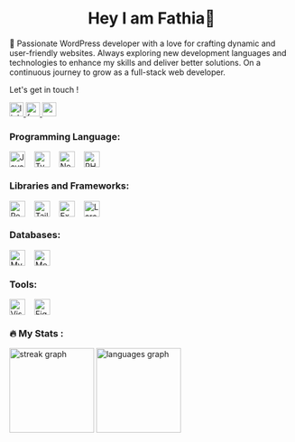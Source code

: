 <h1 align="center">Hey I am Fathia👋</h1>

<p align="left">
  🌟 Passionate WordPress developer with a love for crafting dynamic and
  user-friendly websites. Always exploring new development languages and
  technologies to enhance my skills and deliver better solutions. On a
  continuous journey to grow as a full-stack web developer.
</p>

<p align="left">Let's get in touch !</p>

<div align="left">
  <a
    href="https://www.linkedin.com/in/fathia-mourou-044555182/"
    target="_blank"
  >
    <img
      src="https://img.shields.io/static/v1?message=LinkedIn&logo=linkedin&label=&color=0077B5&logoColor=white&labelColor=&style=for-the-badge"
      height="25"
      alt="linkedin logo"
    />
  </a>
  <a href="https://www.facebook.com/manou.mourou.5/" target="_blank">
    <img
      src="https://img.shields.io/static/v1?message=Facebook&logo=facebook&label=&color=1877F2&logoColor=white&labelColor=&style=for-the-badge"
      height="25"
      alt="facebook logo"
    />
  </a>
  <a href="mourou.fathia@gmail.comm" target="_blank">
    <img
      src="https://img.shields.io/static/v1?message=Gmail&logo=gmail&label=&color=D14836&logoColor=white&labelColor=&style=for-the-badge"
      height="25"
      alt="gmail logo"
    />
  </a>
</div>

<h3 align="left">Programming Language:</h3>

<div style="display: flex; flex-wrap: wrap; gap: 8px; justify-content: left">
  <img
    src="https://img.shields.io/badge/JavaScript-F7DF1C?logo=javascript&logoColor=white"
    height="28"
    alt="JavaScript"
    style="margin-right: 8px"
  />
  <img
    src="https://img.shields.io/badge/TypeScript-3178C6?logo=typescript&logoColor=white"
    height="28"
    alt="TypeScript"
    style="margin-right: 8px"
  />
  <img
    src="https://img.shields.io/badge/Node.js-8CC84B?logo=node.js&logoColor=white"
    height="28"
    alt="Node.js"
    style="margin-right: 8px"
  />
  <img
    src="https://img.shields.io/badge/PHP-777BB4?logo=php&logoColor=white"
    height="28"
    alt="PHP"
    style="margin-right: 8px"
  />
</div>

<h3 align="left">Libraries and Frameworks:</h3>

<div style="display: flex; flex-wrap: wrap; gap: 8px; justify-content: left">
  <img
    src="https://img.shields.io/badge/React-20232A?logo=react&logoColor=61DAFB"
    height="28"
    alt="React"
    style="margin-right: 8px"
  />
  <img
    src="https://img.shields.io/badge/Tailwind_CSS-38B2AC?logo=tailwind-css&logoColor=white"
    height="28"
    alt="Tailwind CSS"
    style="margin-right: 8px"
  />
  <img
    src="https://img.shields.io/badge/Express-000000?logo=express&logoColor=white"
    height="28"
    alt="Express"
    style="margin-right: 8px"
  />
  <img
    src="https://img.shields.io/badge/Laravel-F05032?logo=laravel&logoColor=white"
    height="28"
    alt="Laravel"
    style="margin-right: 8px"
  />
</div>

<h3 align="left">Databases:</h3>

<div style="display: flex; flex-wrap: wrap; gap: 8px; justify-content: left">
  <img
    src="https://img.shields.io/badge/MySQL-4479A1?logo=mysql&logoColor=white"
    height="28"
    alt="MySQL"
    style="margin-right: 8px"
  />
  <img
    src="https://img.shields.io/badge/MongoDB-4EA94B?logo=mongodb&logoColor=white"
    height="28"
    alt="MongoDB"
    style="margin-right: 8px"
  />
</div>

<h3 align="left">Tools:</h3>

<div style="display: flex; flex-wrap: wrap; gap: 8px; justify-content: left">
  <img
    src="https://img.shields.io/badge/Visual_Studio_Code-007ACC?logo=visual-studio-code&logoColor=white"
    height="28"
    alt="Visual Studio Code"
    style="margin-right: 8px"
  />
  <img
    src="https://img.shields.io/badge/Figma-F24E1E?logo=figma&logoColor=white"
    height="28"
    alt="Figma"
    style="margin-right: 8px"
  />
</div>

<h3 align="left">🔥 My Stats :</h3>

<div align="left">
  <img
    src="https://streak-stats.demolab.com?user=fathia-mourou&locale=en&mode=daily&theme=dracula&hide_border=false&border_radius=5&order=3"
    height="150"
    alt="streak graph"
  />
  <img
    src="https://github-readme-stats.vercel.app/api/top-langs?username=fathia-mourou&locale=en&hide_title=false&layout=compact&card_width=320&langs_count=5&theme=dracula&hide_border=false&order=2"
    height="150"
    alt="languages graph"
  />
</div>

